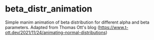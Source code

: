 # beta_distr_animation

Simple manim animation of beta distribution for different alpha and beta parameters.
Adapted from Thomas Ott's blog (https://www.t-ott.dev/2021/11/24/animating-normal-distributions)
